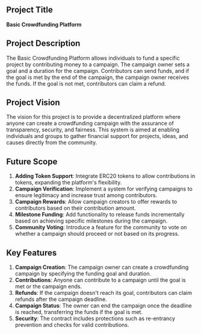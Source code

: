 ## Project Title
**Basic Crowdfunding Platform**

## Project Description
The Basic Crowdfunding Platform allows individuals to fund a specific project by contributing money to a campaign. The campaign owner sets a goal and a duration for the campaign. Contributors can send funds, and if the goal is met by the end of the campaign, the campaign owner receives the funds. If the goal is not met, contributors can claim a refund.

## Project Vision
The vision for this project is to provide a decentralized platform where anyone can create a crowdfunding campaign with the assurance of transparency, security, and fairness. This system is aimed at enabling individuals and groups to gather financial support for projects, ideas, and causes directly from the community.

## Future Scope
1. **Adding Token Support**: Integrate ERC20 tokens to allow contributions in tokens, expanding the platform's flexibility.
2. **Campaign Verification**: Implement a system for verifying campaigns to ensure legitimacy and increase trust among contributors.
3. **Campaign Rewards**: Allow campaign creators to offer rewards to contributors based on their contribution amount.
4. **Milestone Funding**: Add functionality to release funds incrementally based on achieving specific milestones during the campaign.
5. **Community Voting**: Introduce a feature for the community to vote on whether a campaign should proceed or not based on its progress.

## Key Features
1. **Campaign Creation**: The campaign owner can create a crowdfunding campaign by specifying the funding goal and duration.
2. **Contributions**: Anyone can contribute to a campaign until the goal is met or the campaign ends.
3. **Refunds**: If the campaign doesn't reach its goal, contributors can claim refunds after the campaign deadline.
4. **Campaign Status**: The owner can end the campaign once the deadline is reached, transferring the funds if the goal is met.
5. **Security**: The contract includes protections such as re-entrancy prevention and checks for valid contributions.

